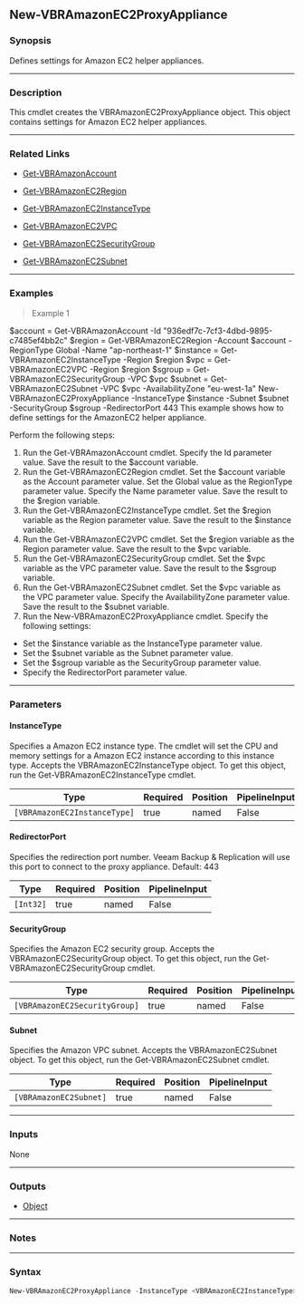 New-VBRAmazonEC2ProxyAppliance
------------------------------

### Synopsis
Defines settings for Amazon EC2 helper appliances.

---

### Description

This cmdlet creates the VBRAmazonEC2ProxyAppliance object. This object contains settings for Amazon EC2 helper appliances.

---

### Related Links
* [Get-VBRAmazonAccount](Get-VBRAmazonAccount)

* [Get-VBRAmazonEC2Region](Get-VBRAmazonEC2Region)

* [Get-VBRAmazonEC2InstanceType](Get-VBRAmazonEC2InstanceType)

* [Get-VBRAmazonEC2VPC](Get-VBRAmazonEC2VPC)

* [Get-VBRAmazonEC2SecurityGroup](Get-VBRAmazonEC2SecurityGroup)

* [Get-VBRAmazonEC2Subnet](Get-VBRAmazonEC2Subnet)

---

### Examples
> Example 1

$account = Get-VBRAmazonAccount -Id "936edf7c-7cf3-4dbd-9895-c7485ef4bb2c"
$region = Get-VBRAmazonEC2Region -Account $account -RegionType Global -Name "ap-northeast-1"
$instance = Get-VBRAmazonEC2InstanceType -Region $region
$vpc = Get-VBRAmazonEC2VPC -Region $region
$sgroup = Get-VBRAmazonEC2SecurityGroup -VPC $vpc
$subnet = Get-VBRAmazonEC2Subnet -VPC $vpc -AvailabilityZone "eu-west-1a"
New-VBRAmazonEC2ProxyAppliance -InstanceType $instance -Subnet $subnet -SecurityGroup $sgroup -RedirectorPort 443
This example shows how to define settings for the AmazonEC2 helper appliance.

Perform the following steps:
1. Run the Get-VBRAmazonAccount cmdlet. Specify the Id parameter value. Save the result to the $account variable.
2. Run the Get-VBRAmazonEC2Region cmdlet. Set the $account variable as the Account parameter value. Set the Global value as the RegionType parameter value. Specify the Name parameter value. Save the result to the $region variable.
3. Run the Get-VBRAmazonEC2InstanceType cmdlet. Set the $region variable as the Region parameter value. Save the result to the $instance variable.
4. Run the Get-VBRAmazonEC2VPC cmdlet. Set the $region variable as the Region parameter value. Save the result to the $vpc variable.
5. Run the Get-VBRAmazonEC2SecurityGroup cmdlet. Set the $vpc variable as the VPC parameter value. Save the result to the $sgroup variable.
6. Run the Get-VBRAmazonEC2Subnet cmdlet. Set the $vpc variable as the VPC parameter value. Specify the AvailabilityZone parameter value. Save the result to the $subnet variable.
7. Run the New-VBRAmazonEC2ProxyAppliance cmdlet. Specify the following settings:
- Set the $instance variable as the InstanceType parameter value.
- Set the $subnet variable as the Subnet parameter value.
- Set the $sgroup variable as the SecurityGroup parameter value.
- Specify the RedirectorPort parameter value.

---

### Parameters
#### **InstanceType**
Specifies a Amazon EC2 instance type.
The cmdlet will set the CPU and memory settings for a Amazon EC2 instance according to this instance type.
Accepts the VBRAmazonEC2InstanceType object. To get this object, run the Get-VBRAmazonEC2InstanceType cmdlet.

|Type                        |Required|Position|PipelineInput|
|----------------------------|--------|--------|-------------|
|`[VBRAmazonEC2InstanceType]`|true    |named   |False        |

#### **RedirectorPort**
Specifies the redirection port number.
Veeam Backup & Replication will use this port to connect to the proxy appliance.
Default: 443

|Type     |Required|Position|PipelineInput|
|---------|--------|--------|-------------|
|`[Int32]`|true    |named   |False        |

#### **SecurityGroup**
Specifies the Amazon EC2 security group.
Accepts the VBRAmazonEC2SecurityGroup object.
To get this object, run the Get-VBRAmazonEC2SecurityGroup cmdlet.

|Type                         |Required|Position|PipelineInput|
|-----------------------------|--------|--------|-------------|
|`[VBRAmazonEC2SecurityGroup]`|true    |named   |False        |

#### **Subnet**
Specifies the Amazon VPC subnet.
Accepts the VBRAmazonEC2Subnet object.
To get this object, run the Get-VBRAmazonEC2Subnet cmdlet.

|Type                  |Required|Position|PipelineInput|
|----------------------|--------|--------|-------------|
|`[VBRAmazonEC2Subnet]`|true    |named   |False        |

---

### Inputs
None

---

### Outputs
* [Object](https://learn.microsoft.com/en-us/dotnet/api/System.Object)

---

### Notes

---

### Syntax
```PowerShell
New-VBRAmazonEC2ProxyAppliance -InstanceType <VBRAmazonEC2InstanceType> -RedirectorPort <Int32> -SecurityGroup <VBRAmazonEC2SecurityGroup> -Subnet <VBRAmazonEC2Subnet> [<CommonParameters>]
```
